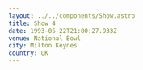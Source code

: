 ```yaml
---
layout: ../../components/Show.astro
title: Show 4
date: 1993-05-22T21:00:27.933Z
venue: National Bowl
city: Milton Keynes
country: UK
---
```

